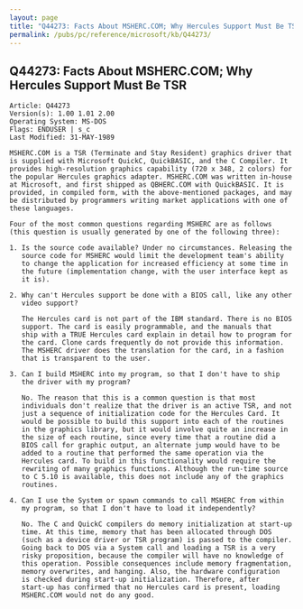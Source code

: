 ```yaml
---
layout: page
title: "Q44273: Facts About MSHERC.COM; Why Hercules Support Must Be TSR"
permalink: /pubs/pc/reference/microsoft/kb/Q44273/
---
```


## Q44273: Facts About MSHERC.COM; Why Hercules Support Must Be TSR

	Article: Q44273
	Version(s): 1.00 1.01 2.00
	Operating System: MS-DOS
	Flags: ENDUSER | s_c
	Last Modified: 31-MAY-1989
	
	MSHERC.COM is a TSR (Terminate and Stay Resident) graphics driver that
	is supplied with Microsoft QuickC, QuickBASIC, and the C Compiler. It
	provides high-resolution graphics capability (720 x 348, 2 colors) for
	the popular Hercules graphics adapter. MSHERC.COM was written in-house
	at Microsoft, and first shipped as QBHERC.COM with QuickBASIC. It is
	provided, in compiled form, with the above-mentioned packages, and may
	be distributed by programmers writing market applications with one of
	these languages.
	
	Four of the most common questions regarding MSHERC are as follows
	(this question is usually generated by one of the following three):
	
	1. Is the source code available? Under no circumstances. Releasing the
	   source code for MSHERC would limit the development team's ability
	   to change the application for increased efficiency at some time in
	   the future (implementation change, with the user interface kept as
	   it is).
	
	2. Why can't Hercules support be done with a BIOS call, like any other
	   video support?
	
	   The Hercules card is not part of the IBM standard. There is no BIOS
	   support. The card is easily programmable, and the manuals that
	   ship with a TRUE Hercules card explain in detail how to program for
	   the card. Clone cards frequently do not provide this information.
	   The MSHERC driver does the translation for the card, in a fashion
	   that is transparent to the user.
	
	3. Can I build MSHERC into my program, so that I don't have to ship
	   the driver with my program?
	
	   No. The reason that this is a common question is that most
	   individuals don't realize that the driver is an active TSR, and not
	   just a sequence of initialization code for the Hercules Card. It
	   would be possible to build this support into each of the routines
	   in the graphics library, but it would involve quite an increase in
	   the size of each routine, since every time that a routine did a
	   BIOS call for graphic output, an alternate jump would have to be
	   added to a routine that performed the same operation via the
	   Hercules card. To build in this functionality would require the
	   rewriting of many graphics functions. Although the run-time source
	   to C 5.10 is available, this does not include any of the graphics
	   routines.
	
	4. Can I use the System or spawn commands to call MSHERC from within
	   my program, so that I don't have to load it independently?
	
	   No. The C and QuickC compilers do memory initialization at start-up
	   time. At this time, memory that has been allocated through DOS
	   (such as a device driver or TSR program) is passed to the compiler.
	   Going back to DOS via a System call and loading a TSR is a very
	   risky proposition, because the compiler will have no knowledge of
	   this operation. Possible consequences include memory fragmentation,
	   memory overwrites, and hanging. Also, the hardware configuration
	   is checked during start-up initialization. Therefore, after
	   start-up has confirmed that no Hercules card is present, loading
	   MSHERC.COM would not do any good.
